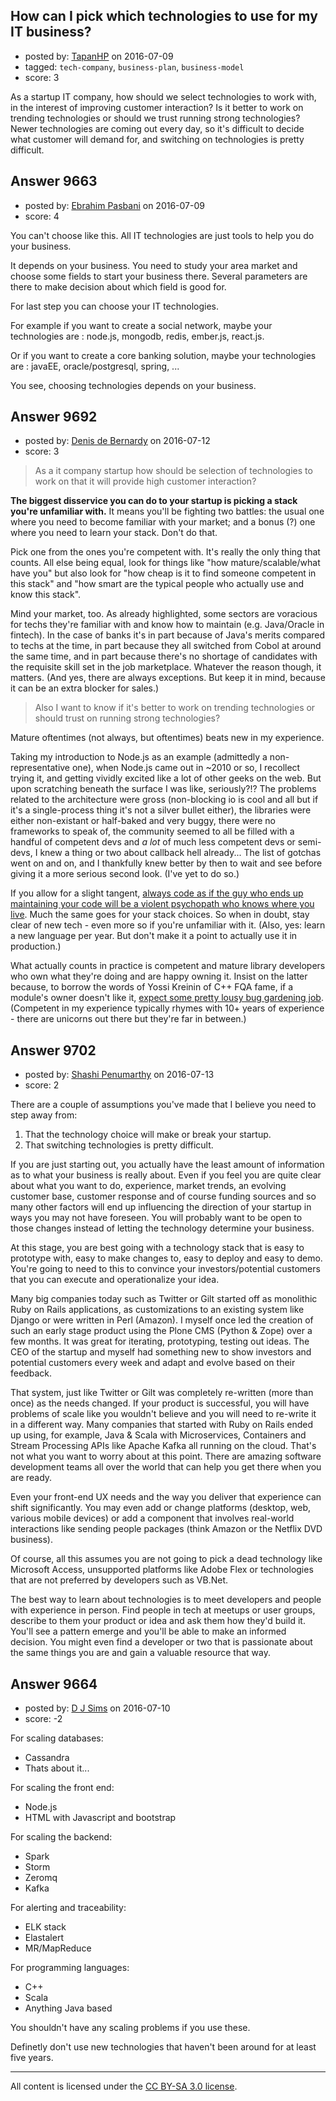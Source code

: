 ## How can I pick which technologies to use for my IT business?

- posted by: [TapanHP](https://stackexchange.com/users/7167579/tapanhp) on 2016-07-09
- tagged: `tech-company`, `business-plan`, `business-model`
- score: 3

As a startup IT company, how should we select technologies to work with, in the interest of improving customer interaction? Is it better to work on trending technologies or should we trust running strong technologies? Newer technologies are coming out every day, so it's difficult to decide what customer will demand for, and switching on technologies is pretty difficult.


## Answer 9663

- posted by: [Ebrahim Pasbani](https://stackexchange.com/users/460651/ebrahim-pasbani) on 2016-07-09
- score: 4

You can't choose like this. All IT technologies are just tools to help you do your business. 

It depends on your business. You need to study your area market and choose some fields to start your business there. Several parameters are there to make decision about which field is good for.

For last step you can choose your IT technologies. 

For example if you want to create a social network, maybe your technologies are : node.js, mongodb, redis, ember.js, react.js.

Or if you want to create a core banking solution, maybe your technologies are : javaEE, oracle/postgresql, spring, ...

You see, choosing technologies depends on your business. 


## Answer 9692

- posted by: [Denis de Bernardy](https://stackexchange.com/users/182468/denis-de-bernardy) on 2016-07-12
- score: 3

> As a it company startup how should be selection of technologies to work on that it will provide high customer interaction?

**The biggest disservice you can do to your startup is picking a stack you're unfamiliar with.** It means you'll be fighting two battles: the usual one where you need to become familiar with your market; and a bonus (?) one where you need to learn your stack. Don't do that.

Pick one from the ones you're competent with. It's really the only thing that counts. All else being equal, look for things like "how mature/scalable/what have you" but also look for "how cheap is it to find someone competent in this stack" and "how smart are the typical people who actually use and know this stack".

Mind your market, too. As already highlighted, some sectors are voracious for techs they're familiar with and know how to maintain (e.g. Java/Oracle in fintech). In the case of banks it's in part because of Java's merits compared to techs at the time, in part because they all switched from Cobol at around the same time, and in part because there's no shortage of candidates with the requisite skill set in the job marketplace. Whatever the reason though, it matters. (And yes, there are always exceptions. But keep it in mind, because it can be an extra blocker for sales.)

> Also I want to know if it's better to work on trending technologies or should trust on running strong technologies?

Mature oftentimes (not always, but oftentimes) beats new in my experience.

Taking my introduction to Node.js as an example (admittedly a non-representative one), when Node.js came out in ~2010 or so, I recollect trying it, and getting vividly excited like a lot of other geeks on the web. But upon scratching beneath the surface I was like, seriously?!? The problems related to the architecture were gross (non-blocking io is cool and all but if it's a single-process thing it's not a silver bullet either), the libraries were either non-existant or half-baked and very buggy, there were no frameworks to speak of, the community seemed to all be filled with a handful of competent devs and _a lot_ of much less competent devs or semi-devs, I knew a thing or two about callback hell already... The list of gotchas went on and on, and I thankfully knew better by then to wait and see before giving it a more serious second look. (I've yet to do so.)

If you allow for a slight tangent, [always code as if the guy who ends up maintaining your code will be a violent psychopath who knows where you live](https://stackoverflow.com/q/876089/417194). Much the same goes for your stack choices. So when in doubt, stay clear of new tech - even more so if you're unfamiliar with it. (Also, yes: learn a new language per year. But don't make it a point to actually use it in production.)

What actually counts in practice is competent and mature library developers who own what they're doing and are happy owning it. Insist on the latter because, to borrow the words of Yossi Kreinin of C++ FQA fame, if a module's owner doesn't like it, [expect some pretty lousy bug gardening job](http://yosefk.com/blog/redundancy-vs-dependencies-which-is-worse.html). (Competent in my experience typically rhymes with 10+ years of experience - there are unicorns out there but they're far in between.)


## Answer 9702

- posted by: [Shashi Penumarthy](https://stackexchange.com/users/152747/shashi-penumarthy) on 2016-07-13
- score: 2

There are a couple of assumptions you've made that I believe you need to step away from:

 1. That the technology choice will make or break your startup. 
 2. That switching technologies is pretty difficult.

If you are just starting out, you actually have the least amount of information as to what your business is really about. Even if you feel you are quite clear about what you want to do, experience, market trends, an evolving customer base, customer response and of course funding sources and so many other factors will end up influencing the direction of your startup in ways you may not have foreseen. You will probably want to be open to those changes instead of letting the technology determine your business.

At this stage, you are best going with a technology stack that is easy to prototype with, easy to make changes to, easy to deploy and easy to demo. You're going to need to this to convince your investors/potential customers that you can execute and operationalize your idea.

Many big companies today such as Twitter or Gilt started off as monolithic Ruby on Rails applications, as customizations to an existing system like Django or were written in Perl (Amazon). I myself once led the creation of such an early stage product using the Plone CMS (Python & Zope) over a few months. It was great for iterating, prototyping, testing out ideas. The CEO of the startup and myself had something new to show investors and potential customers every week and adapt and evolve based on their feedback.

That system, just like Twitter or Gilt was completely re-written (more than once) as the needs changed. If your product is successful, you will have problems of scale like you wouldn't believe and you will need to re-write it in a different way. Many companies that started with Ruby on Rails ended up using, for example, Java & Scala with Microservices, Containers and Stream Processing APIs like Apache Kafka all running on the cloud. That's not what you want to worry about at this point. There are amazing software development teams all over the world that can help you get there when you are ready. 

Even your front-end UX needs and the way you deliver that experience can shift significantly. You may even add or change platforms (desktop, web, various mobile devices) or add a component that involves real-world interactions like sending people packages (think Amazon or the Netflix DVD business).

Of course, all this assumes you are not going to pick a dead technology like Microsoft Access, unsupported platforms like Adobe Flex or technologies that are not preferred by developers such as VB.Net.

The best way to learn about technologies is to meet developers and people with experience in person. Find people in tech at meetups or user groups, describe to them your product or idea and ask them how they'd build it. You'll see a pattern emerge and you'll be able to make an informed decision. You might even find a developer or two that is passionate about the same things you are and gain a valuable resource that way.


## Answer 9664

- posted by: [D J Sims](https://stackexchange.com/users/7242000/d-j-sims) on 2016-07-10
- score: -2

For scaling databases:

- Cassandra
- Thats about it...

For scaling the front end:

- Node.js
- HTML with Javascript and bootstrap

For scaling the backend:

- Spark
- Storm
- Zeromq 
- Kafka

For alerting and traceability:

- ELK stack
- Elastalert
- MR/MapReduce

For programming languages:

- C++
- Scala
- Anything Java based

You shouldn't have any scaling problems if you use these.

Definetly don't use new technologies that haven't been around for at least five years.



---

All content is licensed under the [CC BY-SA 3.0 license](https://creativecommons.org/licenses/by-sa/3.0/).
